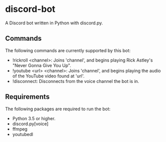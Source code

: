 # discord-bot
A Discord bot written in Python with discord.py.

## Commands
The following commands are currently supported by this bot:
* !rickroll \<channel\>: Joins 'channel', and begins playing Rick Astley's "Never Gonna Give You Up".
* !youtube \<url\> \<channel\>: Joins 'channel', and begins playing the audio of the YouTube video found at 'url'.
* !disconnect: Disconnects from the voice channel the bot is in.

## Requirements
The following packages are required to run the bot:
* Python 3.5 or higher.
* discord.py[voice]
* ffmpeg
* youtubedl
